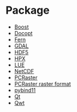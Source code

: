 Package
=======
- [Boost](boost/README.md)
- [Docopt](docopt/README.md)
- [Fern](fern/README.md)
- [GDAL](gdal/README.md)
- [HDF5](hdf5/README.md)
- [HPX](hpx/README.md)
- [LUE](lue/README.md)
- [NetCDF](netcdf/README.md)
- [PCRaster](pcraster/README.md)
- [PCRaster raster format](pcraster_raster_format/README.md)
- [pybind11](pybind11/README.md)
- [Qt](qt/README.md)
- [Qwt](qwt/README.md)

